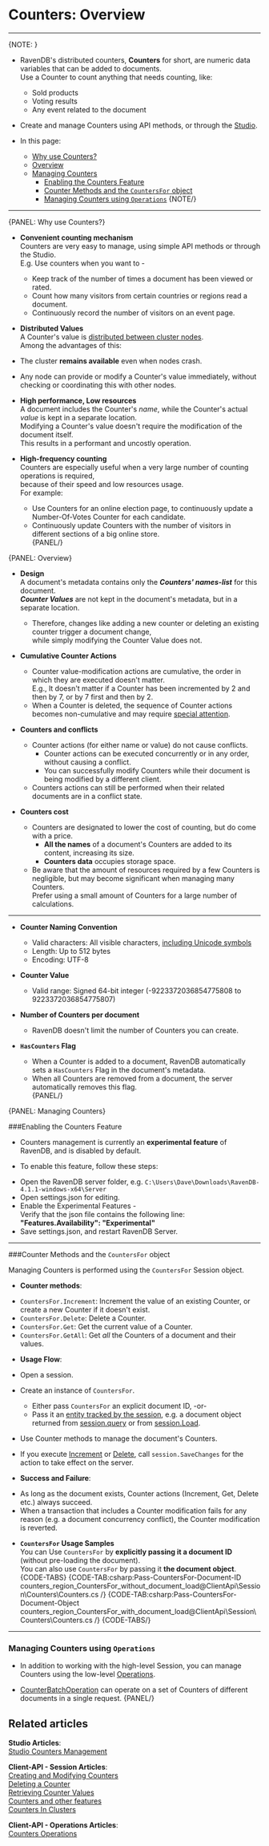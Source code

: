 # Counters: Overview
---

{NOTE: }

* RavenDB's distributed counters, **Counters** for short, are numeric data variables that can be added to documents.  
  Use a Counter to count anything that needs counting, like:
   * Sold products  
   * Voting results  
   * Any event related to the document  

* Create and manage Counters using API methods, or through the [Studio](../../../studio/database/documents/document-view/additional-features/counters).  

* In this page:  
  * [Why use Counters?](../../../client-api/session/counters/overview#why-use-counters?)  
  * [Overview](../../../client-api/session/counters/overview#overview)  
  * [Managing Counters](../../../client-api/session/counters/overview#managing-counters)  
      * [Enabling the Counters Feature](../../../client-api/session/counters/overview#enabling-the-counters-feature)  
      * [Counter Methods and the `CountersFor` object](../../../client-api/session/counters/overview#counter-methods-and-the--object)  
      * [Managing Counters using `Operations`](../../../client-api/session/counters/overview#managing-counters-using-)
{NOTE/}

---

{PANEL: Why use Counters?}

* **Convenient counting mechanism**  
Counters are very easy to manage, using simple API methods or through the Studio.  
E.g. Use counters when you want to -  
  - Keep track of the number of times a document has been viewed or rated.  
  - Count how many visitors from certain countries or regions read a document.  
  - Continuously record the number of visitors on an event page.  

* **Distributed Values**  
A Counter's value is [distributed between cluster nodes](../../../client-api/session/counters/counters-in-clusters).  
Among the advantages of this:  

 * The cluster **remains available** even when nodes crash.  
 * Any node can provide or modify a Counter's value immediately, without checking or coordinating this with other nodes.  

* **High performance, Low resources**  
A document includes the Counter's _name_, while the Counter's actual _value_ is kept in a separate location.  
Modifying a Counter's value doesn't require the modification of the document itself.  
This results in a performant and uncostly operation.

* **High-frequency counting**  
Counters are especially useful when a very large number of counting operations is required,  
because of their speed and low resources usage.  
For example:  
  - Use Counters for an online election page, to continuously update a Number-Of-Votes Counter for each candidate.  
  - Continuously update Counters with the number of visitors in different sections of a big online store.  
{PANEL/}

{PANEL: Overview}

* **Design**  
  A document's metadata contains only the ***Counters' names-list*** for this document.  
  ***Counter Values*** are not kept in the document's metadata, but in a separate location.  
  * Therefore, changes like adding a new counter or deleting an existing counter trigger a document change,  
    while simply modifying the Counter Value does not.  

* **Cumulative Counter Actions**  
   - Counter value-modification actions are cumulative, the order in which they are executed doesn't matter.  
     E.g., It doesn't matter if a Counter has been incremented by 2 and then by 7, or by 7 first and then by 2.  
   - When a Counter is deleted, the sequence of Counter actions becomes non-cumulative and may require [special attention](../../../client-api/session/counters/counters-in-clusters#concurrent-delete-and-increment).  

* **Counters and conflicts**  
  * Counter actions (for either name or value) do not cause conflicts.  
      - Counter actions can be executed concurrently or in any order, without causing a conflict.  
      - You can successfully modify Counters while their document is being modified by a different client.  
  * Counters actions can still be performed when their related documents are in a conflict state.  

* **Counters cost**  
  * Counters are designated to lower the cost of counting, but do come with a price.  
     * **All the names** of a document's Counters are added to its content, increasing its size.  
     * **Counters data** occupies storage space.  
  * Be aware that the amount of resources required by a few Counters is negligible, but may become significant when managing many Counters.  
    Prefer using a small amount of Counters for a large number of calculations.  
  
---

* **Counter Naming Convention**  
    * Valid characters: All visible characters, [including Unicode symbols](../../../studio/database/documents/document-view/additional-features/counters#section)  
    * Length: Up to 512 bytes  
    * Encoding: UTF-8  

* **Counter Value**  
    * Valid range: Signed 64-bit integer (-9223372036854775808 to 9223372036854775807)  

* **Number of Counters per document**  
    * RavenDB doesn't limit the number of Counters you can create.  

* **`HasCounters` Flag**  
    * When a Counter is added to a document, RavenDB automatically sets a `HasCounters` Flag in the document's metadata.  
    * When all Counters are removed from a document, the server automatically removes this flag.  
{PANEL/}

{PANEL: Managing Counters}

###Enabling the Counters Feature

* Counters management is currently an **experimental feature** of RavenDB, and is disabled by default.  

*  To enable this feature, follow these steps:  
  - Open the RavenDB server folder, e.g. `C:\Users\Dave\Downloads\RavenDB-4.1.1-windows-x64\Server`  
  - Open settings.json for editing.  
  - Enable the Experimental Features -  
    Verify that the json file contains the following line: **"Features.Availability": "Experimental"**  
  - Save settings.json, and restart RavenDB Server.  

---

###Counter Methods and the `CountersFor` object

Managing Counters is performed using the `CountersFor` Session object.  

*  **Counter methods**:  
  - `CountersFor.Increment`: Increment the value of an existing Counter, or create a new Counter if it doesn't exist.  
  - `CountersFor.Delete`: Delete a Counter.  
  - `CountersFor.Get`: Get the current value of a Counter.  
  - `CountersFor.GetAll`: Get _all_ the Counters of a document and their values.  

*  **Usage Flow**:  
  * Open a session.  
  * Create an instance of `CountersFor`.  
      * Either pass `CountersFor` an explicit document ID, -or-  
      * Pass it an [entity tracked by the session](../../../client-api/session/loading-entities), e.g. a document object returned from [session.query](../../../client-api/session/querying/how-to-query) or from [session.Load](../../../client-api/session/loading-entities#load).  
  * Use Counter methods to manage the document's Counters.  
  * If you execute [Increment](../../../client-api/session/counters/create-or-modify) or [Delete](../../../client-api/session/counters/delete), call `session.SaveChanges` for the action to take effect on the server.  

*  **Success and Failure**:  
  - As long as the document exists, Counter actions (Increment, Get, Delete etc.) always succeed.
  - When a transaction that includes a Counter modification fails for any reason (e.g. a document concurrency conflict), 
    the Counter modification is reverted.

* **`CountersFor` Usage Samples**  
  You can Use `CountersFor` by **explicitly passing it a document ID** (without pre-loading the document).  
  You can also use `CountersFor` by passing it **the document object**.  
  {CODE-TABS}
  {CODE-TAB:csharp:Pass-CountersFor-Document-ID counters_region_CountersFor_without_document_load@ClientApi\Session\Counters\Counters.cs /}
  {CODE-TAB:csharp:Pass-CountersFor-Document-Object counters_region_CountersFor_with_document_load@ClientApi\Session\Counters\Counters.cs /}
  {CODE-TABS/}

---

### Managing Counters using `Operations`

* In addition to working with the high-level Session, you can manage Counters using the low-level [Operations](../../../client-api/operations/what-are-operations).  

* [CounterBatchOperation](../../../client-api/operations/counters/counter-batch) 
can operate on a set of Counters of different documents in a single request.
{PANEL/}

## Related articles
**Studio Articles**:  
[Studio Counters Management](../../../studio/database/documents/document-view/additional-features/counters#counters)  

**Client-API - Session Articles**:  
[Creating and Modifying Counters](../../../client-api/session/counters/create-or-modify)  
[Deleting a Counter](../../../client-api/session/counters/delete)  
[Retrieving Counter Values](../../../client-api/session/counters/retrieve-counter-values)  
[Counters and other features](../../../client-api/session/counters/counters-and-other-features)  
[Counters In Clusters](../../../client-api/session/counters/counters-in-clusters)  

**Client-API - Operations Articles**:  
[Counters Operations](../../../client-api/operations/counters/get-counters#operations--counters--how-to-get-counters)  
